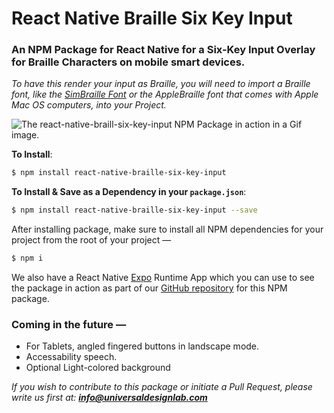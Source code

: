 # React Native Braille Six Key Input

### An NPM Package for React Native for a Six-Key Input Overlay for Braille Characters on mobile smart devices.

_To have this render your input as Braille, you will need to import a Braille font, like the [SimBraille Font](http://www.brl.org/simbraille.html 'BRL: Braille Through Remote Learning Web Site, SimBraille Font Page.') or the AppleBraille font that comes with Apple Mac OS computers, into your Project._

![The react-native-braill-six-key-input NPM Package in action in a Gif image.](https://i.imgur.com/s7PnhTN.gif)

**To Install**:

```bash
$ npm install react-native-braille-six-key-input
```

**To Install & Save as a Dependency in your `package.json`**:

```bash
$ npm install react-native-braille-six-key-input --save
```

After installing package, make sure to install all NPM dependencies for your project from the root of your project —

```bash
$ npm i
```

We also have a React Native [Expo](https://expo.io/ 'The Expo') Runtime App which you can use to see the package in action as part of our [GitHub repository](https://github.com/UniversalDesignLab/react-native-braille-six-key-input 'The GitHub repository for the react-native-braille-six-key-input NPM package') for this NPM package.

### Coming in the future —

- For Tablets, angled fingered buttons in landscape mode.
- Accessability speech.
- Optional Light-colored background

_If you wish to contribute to this package or initiate a Pull Request, please write us first at: **info@universaldesignlab.com**_
